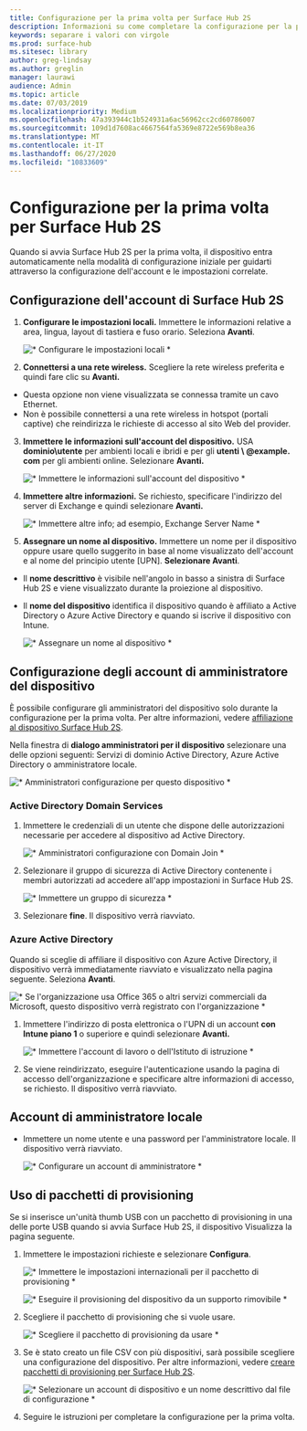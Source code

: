 ```yaml
---
title: Configurazione per la prima volta per Surface Hub 2S
description: Informazioni su come completare la configurazione per la prima volta per Surface Hub 2S.
keywords: separare i valori con virgole
ms.prod: surface-hub
ms.sitesec: library
author: greg-lindsay
ms.author: greglin
manager: laurawi
audience: Admin
ms.topic: article
ms.date: 07/03/2019
ms.localizationpriority: Medium
ms.openlocfilehash: 47a393944c1b524931a6ac56962cc2cd60786007
ms.sourcegitcommit: 109d1d7608ac4667564fa5369e8722e569b8ea36
ms.translationtype: MT
ms.contentlocale: it-IT
ms.lasthandoff: 06/27/2020
ms.locfileid: "10833609"
---
```

# Configurazione per la prima volta per Surface Hub 2S

Quando si avvia Surface Hub 2S per la prima volta, il dispositivo entra automaticamente nella modalità di configurazione iniziale per guidarti attraverso la configurazione dell'account e le impostazioni correlate.

## Configurazione dell'account di Surface Hub 2S

1. **Configurare le impostazioni locali.** Immettere le informazioni relative a area, lingua, layout di tastiera e fuso orario. Seleziona **Avanti**.

   ![* Configurare le impostazioni locali *](images/sh2-run1.png) <br>
1. **Connettersi a una rete wireless.** Scegliere la rete wireless preferita e quindi fare clic su **Avanti.**

- Questa opzione non viene visualizzata se connessa tramite un cavo Ethernet.
- Non è possibile connettersi a una rete wireless in hotspot (portali captive) che reindirizza le richieste di accesso al sito Web del provider.

3. **Immettere le informazioni sull'account del dispositivo.** USA **dominio\utente** per ambienti locali e ibridi e per gli **utenti \ @example. com** per gli ambienti online. Selezionare **Avanti.**

   ![* Immettere le informazioni sull'account del dispositivo *](images/sh2-run2.png) <br>
1. **Immettere altre informazioni.** Se richiesto, specificare l'indirizzo del server di Exchange e quindi selezionare **Avanti.**

    ![* Immettere altre info; ad esempio, Exchange Server Name *](images/sh2-run3.png) <br>

1. **Assegnare un nome al dispositivo.** Immettere un nome per il dispositivo oppure usare quello suggerito in base al nome visualizzato dell'account e al nome del principio utente [UPN]. **Selezionare Avanti**.

- Il **nome descrittivo** è visibile nell'angolo in basso a sinistra di Surface Hub 2S e viene visualizzato durante la proiezione al dispositivo.

- Il **nome del dispositivo** identifica il dispositivo quando è affiliato a Active Directory o Azure Active Directory e quando si iscrive il dispositivo con Intune.

  ![* Assegnare un nome al dispositivo *](images/sh2-run4.png) <br>
 
## Configurazione degli account di amministratore del dispositivo

È possibile configurare gli amministratori del dispositivo solo durante la configurazione per la prima volta. Per altre informazioni, vedere [affiliazione al dispositivo Surface Hub 2S](https://docs.microsoft.com/surface-hub/surface-hub-2s-prepare-environment#device-affiliation).

 Nella finestra di **dialogo amministratori per il dispositivo** selezionare una delle opzioni seguenti: Servizi di dominio Active Directory, Azure Active Directory o amministratore locale.

   ![* Amministratori configurazione per questo dispositivo *](images/sh2-run5.png) <br>

### Active Directory Domain Services

1. Immettere le credenziali di un utente che dispone delle autorizzazioni necessarie per accedere al dispositivo ad Active Directory.

    ![* Amministratori configurazione con Domain Join *](images/sh2-run6.png) <br>

2. Selezionare il gruppo di sicurezza di Active Directory contenente i membri autorizzati ad accedere all'app impostazioni in Surface Hub 2S.

    ![* Immettere un gruppo di sicurezza *](images/sh2-run7.png) <br>
1. Selezionare **fine**. Il dispositivo verrà riavviato.

### Azure Active Directory

Quando si sceglie di affiliare il dispositivo con Azure Active Directory, il dispositivo verrà immediatamente riavviato e visualizzato nella pagina seguente. Seleziona **Avanti**.

![* Se l'organizzazione usa Office 365 o altri servizi commerciali da Microsoft, questo dispositivo verrà registrato con l'organizzazione *](images/sh2-run8.png) <br>

1. Immettere l'indirizzo di posta elettronica o l'UPN di un account **con Intune piano 1** o superiore e quindi selezionare **Avanti.**

    ![* Immettere l'account di lavoro o dell'Istituto di istruzione *](images/sh2-run9.png) <br>

2. Se viene reindirizzato, eseguire l'autenticazione usando la pagina di accesso dell'organizzazione e specificare altre informazioni di accesso, se richiesto. Il dispositivo verrà riavviato.

## Account di amministratore locale

- Immettere un nome utente e una password per l'amministratore locale. Il dispositivo verrà riavviato.

     ![* Configurare un account di amministratore *](images/sh2-run10.png) <br>
 
## Uso di pacchetti di provisioning

Se si inserisce un'unità thumb USB con un pacchetto di provisioning in una delle porte USB quando si avvia Surface Hub 2S, il dispositivo Visualizza la pagina seguente.

1. Immettere le impostazioni richieste e selezionare **Configura**.

    ![* Immettere le impostazioni internazionali per il pacchetto di provisioning *](images/sh2-run11.png) <br>

    ![* Eseguire il provisioning del dispositivo da un supporto rimovibile *](images/sh2-run12.png) <br>
2. Scegliere il pacchetto di provisioning che si vuole usare.

   ![* Scegliere il pacchetto di provisioning da usare *](images/sh2-run13.png) <br>

3. Se è stato creato un file CSV con più dispositivi, sarà possibile scegliere una configurazione del dispositivo. Per altre informazioni, vedere [creare pacchetti di provisioning per Surface Hub 2S](https://docs.microsoft.com/surface-hub/surface-hub-2s-deploy#provisioning-multiple-devices-csv-file).


    ![* Selezionare un account di dispositivo e un nome descrittivo dal file di configurazione *](images/sh2-run14.png) <br>

4. Seguire le istruzioni per completare la configurazione per la prima volta.
